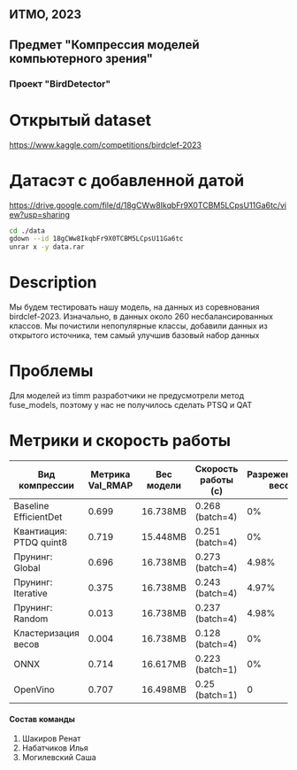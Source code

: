 ## ИТМО, 2023
## Предмет "Компрессия моделей компьютерного зрения"

### Проект "BirdDetector"


# Открытый dataset
https://www.kaggle.com/competitions/birdclef-2023


# Датасэт с добавленной датой 
https://drive.google.com/file/d/18gCWw8IkqbFr9X0TCBM5LCpsU11Ga6tc/view?usp=sharing

```bash
cd ./data
gdown --id 18gCWw8IkqbFr9X0TCBM5LCpsU11Ga6tc
unrar x -y data.rar

```

# Description  
Мы будем тестировать нашу модель, на данных из соревнования birdclef-2023. Изначально, в данных около 260 несбалансированных классов.
Мы почистили непопулярные классы, добавили данных из открытого источника, тем самый улучшив базовый набор данных

# Проблемы
Для моделей из timm разработчики не предусмотрели метод fuse_models, поэтому у нас не получилось сделать PTSQ и QAT

# Метрики и скорость работы

| Вид компрессии          | Метрика Val_RMAP | Вес модели | Скорость работы (с) | Разреженность весов | 
|-------------------------|------------------|-----------|---------------------|--------------------|
| Baseline EfficientDet   | 0.699            | 16.738MB  | 0.268 (batch=4)     | 0%                 | 
| Квантиация: PTDQ quint8 | 0.719            | 15.448MB  | 0.251 (batch=4)     | 0%                 |
| Прунинг: Global         | 0.696            | 16.738MB  | 0.273 (batch=4)     | 4.98%              |
| Прунинг: Iterative      | 0.375            | 16.738MB  | 0.243 (batch=4)     | 4.97%              |
| Прунинг: Random         | 0.013            | 16.738MB  | 0.237 (batch=4)     | 4.98%              |
| Кластеризация весов     | 0.004            | 16.738MB  | 0.128 (batch=4)     | 0%                 |
| ONNX                    | 0.714            | 16.617MB  | 0.223 (batch=1)     | 0%                 |
| OpenVino                | 0.707            | 16.498MB  | 0.25  (batch=1)     | 0                  |



#### Состав команды
1. Шакиров Ренат
2. Набатчиков Илья
3. Могилевский Саша
